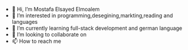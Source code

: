 - 👋 Hi, I’m Mostafa Elsayed Elmoalem
- 👀 I’m interested in programming,desegining,markting,reading and languages
- 🌱 I’m currently learning full-stack development and german language
- 💞️ I’m looking to collaborate on 
- 📫 How to reach me 

<!---
mostafa1234st/mostafa1234st is a ✨ special ✨ repository because its `README.md` (this file) appears on your GitHub profile.
You can click the Preview link to take a look at your changes.
--->
